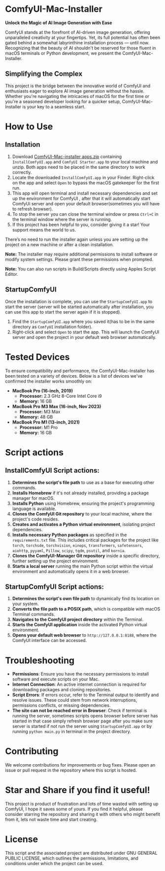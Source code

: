 # ComfyUI-Mac-Installer

**Unlock the Magic of AI Image Generation with Ease**

ComfyUI stands at the forefront of AI-driven image generation, offering unparalleled creativity at your fingertips. Yet, its full potential has often been gated behind a somewhat labyrinthine installation process — until now. Recognizing that the beauty of AI shouldn't be reserved for those fluent in macOS terminals or Python development, we present the ComfyUI-Mac-Installer.

## Simplifying the Complex

This project is the bridge between the innovative world of ComfyUI and enthusiasts eager to explore AI image generation without the hassle. Whether you're navigating the intricacies of macOS for the first time or you're a seasoned developer looking for a quicker setup, ComfyUI-Mac-Installer is your key to a seamless start.

# How to Use



## Installation

1. Download [ComfyUI-Mac-installer apps.zip](https://github.com/rugovit/ComfyUI-Mac-Installer/blob/main/ComfyUI-Mac-installer%20apps.zip)  containing  `InstallComfyUI.app` and `ComfyUI Starter.app` to your local machine and unzip. Both apps need to be placed in the same directory to work correctly. 
2. Locate the downloaded `InstallComfyUI.app` in your Finder. Right-click on the app and select `Open` to bypass the macOS gatekeeper for the first run. 
3. This app will open terminal and  install necessary dependencies and set up the environment for ComfyUI , after that it will automatically start ComfyUi server and  open your default browser(sometimes you will have to refresh browser).
4. To  stop the server you can close the terminal window or press `Ctrl+C` in the terminal window where the server is running.
5. If this project has been helpful to you, consider giving it a star! Your support means the world to us.

There’s no need to run the installer again unless you are setting up the project on a new machine or after a clean installation.

**Note:** The installer may require additional permissions to install software or modify system settings. Please grant these permissions when prompted.

**Note:** You can also run scripts in Build/Scripts directly using Apples Script Editor.

## StartupComfyUI

Once the installation is complete, you can use the `StartupComfyUI.app` to start the server (server will be started automatically after installation, you can use this app to start the server again if it is stopped).

1. Find the `StartupComfyUI.app` where you saved it(has to be in the same directory as `ComfyUI` installation folder).
2. Right-click and select `Open` to start the app. This will launch the ComfyUI server and open the project in your default web browser automatically.

# Tested Devices

To ensure compatibility and performance, the ComfyUI-Mac-Installer has been  tested on a variety of devices. Below is a list of devices we've confirmed the installer works smoothly on:

- **MacBook Pro (16-inch, 2019)**
    - **Processor:** 2.3 GHz 8-Core Intel Core i9
    - **Memory:** 16 GB
- **MacBook Pro M3 Max (16-inch, Nov 2023)**
    - **Processor:** M3 Max
    - **Memory:** 48 GB
- **MacBook Pro M1 (13-inch, 2021)**
    - **Processor:** M1 Pro
    - **Memory:** 16 GB
# Script actions

## InstallComfyUI Script actions:

1. **Determines the script's file path** to use as a base for executing other commands.
2. **Installs Homebrew** if it's not already installed, providing a package manager for macOS.
3. **Installs Python** using Homebrew, ensuring the project's programming language is available.
4. **Clones the ComfyUI Git repository** to your local machine, where the project's code resides.
5. **Creates and activates a Python virtual environment**, isolating project dependencies.
6. **Installs necessary Python packages** as specified in the `requirements.txt` file. This includes critical packages for the project like `torch`, `torchsde`, `torchvision`, `einops`, `transformers`, `safetensors`, `aiohttp`, `pyyaml`, `Pillow`, `scipy`, `tqdm`, `psutil`, and `kornia`.
7. **Clones the ComfyUI-Manager Git repository** inside a specific directory, further setting up the project environment.
8. **Starts a local server** running the main Python script within the virtual environment and automatically opens it in a web browser.

## StartupComfyUI Script actions:

1. **Determines the script's own file path** to dynamically find its location on your system.
2. **Converts the file path to a POSIX path**, which is compatible with macOS Terminal commands.
3. **Navigates to the ComfyUI project directory** within the Terminal.
4. **Starts the ComfyUI application** inside the activated Python virtual environment.
5. **Opens your default web browser** to `http://127.0.0.1:8188`, where the ComfyUI interface can be accessed.

 



# Troubleshooting

- **Permissions**: Ensure you have the necessary permissions to install software and execute scripts on your Mac.
- **Internet Connection**: An active internet connection is required for downloading packages and cloning repositories.
- **Script Errors**: If errors occur, refer to the Terminal output to identify and resolve issues. These could stem from network interruptions, permissions conflicts, or missing dependencies.
- **The site can not be reached error in Browser**: Check if terminal is running the server, sometimes scripts  opens browser  before  server has started  in that case simply refresh browser page  after you make sure server is started  if not run the server using `StartupComfyUI.app` or by running `python main.py` in terminal in the project directory.

# Contributing

We welcome contributions for improvements or bug fixes. Please open an issue or pull request in the repository where this script is hosted.

# Star and Share  if you find it useful!
This project is product of frustration and lots of time wasted  with setting up ComfyUI, I hope it saves some of yours.  If you find it helpful, please consider starring the repository and sharing it with others who might benefit from it, lets not waste time and start creating.
# License

This script and the associated project are distributed under GNU GENERAL PUBLIC LICENSE, which outlines the permissions, limitations, and conditions under which the project can be used.
